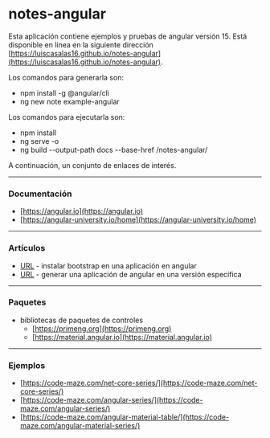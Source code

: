 # notes-angular

Esta aplicación contiene ejemplos y pruebas de angular versión 15. Está disponible en línea en la siguiente dirección [https://luiscasalas16.github.io/notes-angular](https://luiscasalas16.github.io/notes-angular).

Los comandos para generarla son:

- npm install -g @angular/cli
- ng new note example-angular

Los comandos para ejecutarla son:

- npm install
- ng serve -o
- ng build --output-path docs --base-href /notes-angular/

A continuación, un conjunto de enlaces de interés.

---

### Documentación

- [https://angular.io](https://angular.io)
- [https://angular-university.io/home](https://angular-university.io/home)

---

### Artículos

- [URL](https://www.freecodecamp.org/news/how-to-add-bootstrap-css-framework-to-an-angular-application) - instalar bootstrap en una aplicación en angular
- [URL](https://frontbackend.com/angular/how-to-generate-angular-application-in-a-specific-version-using-ng-new-command) - generar una aplicación de angular en una versión específica

---

### Paquetes

- bibliotecas de paquetes de controles
  - [https://primeng.org](https://primeng.org)
  - [https://material.angular.io](https://material.angular.io)

---

### Ejemplos

- [https://code-maze.com/net-core-series/](https://code-maze.com/net-core-series/)
- [https://code-maze.com/angular-series/](https://code-maze.com/angular-series/)
- [https://code-maze.com/angular-material-table/](https://code-maze.com/angular-material-series/)
